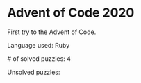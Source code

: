 # Advent of Code 2020

First try to the Advent of Code.

Language used: Ruby

\# of solved puzzles: 4

Unsolved puzzles: 